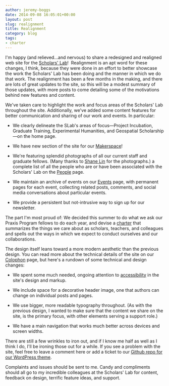 ```yaml
---
author: jeremy-boggs
date: 2014-09-08 16:05:01+00:00
layout: post
slug: realignment
title: Realignment
category: blog
tags:
- charter
---
```


I'm happy (and relieved...and nervous) to share a redesigned and realigned web site for the [Scholars' Lab](http://scholarslab.org)!  Realignment is an apt word for these changes, I think, because they were done in an effort to better showcase the work the Scholars' Lab has been doing and the manner in which we do that work. The realignment has been a few months in the making, and there are lots of great updates to the site, so this will be a modest summary of those updates, with more posts to come detailing some of the motivations behind new features and content.

We've taken care to highlight the work and focus areas of the Scholars' Lab throughout the site. Additionally, we've added some content features for better communication and sharing of our work and events. In particular:



	
  * We clearly delineate the SLab's areas of focus&mdash;Project Incubation, Graduate Training, Experimental Humanities, and Geospatial Scholarship&mdash;on the home page.

	
  * We have new section of the site for our [Makerspace](http://scholarslab.org/makerspace/)!

	
  * We're featuring splendid photographs of all our current staff and graduate fellows. (Many thanks to [Shane Lin](http://scholarslab.org/people/shane-lin/) for the photographs.) a complete list of all the people who are or have been associated with the Scholars' Lab on the [People](/people/) page.

	
  * We maintain an archive of events on our [Events](/events/) page, with permanent pages for each event, collecting related posts, comments, and social media conversations about particular events.

	
  * We provide a persistent but not-intrusive way to sign up for our newsletter.


The part I'm most proud of: We decided this summer to do what we ask our Praxis Program fellows to do each year, and devise a [charter](http://scholarslab.org/about/charter/) that summarizes the things we care about as scholars, teachers, and colleagues and spells out the ways in which we expect to conduct ourselves and our collaborations.

The design itself leans toward a more modern aesthetic than the previous design. You can read more about the technical details of the site on our [Colophon](http://scholarslab.org/about/colophon/) page, but here's a rundown of some technical and design changes:



	
  * We spent some much needed, ongoing attention to [accessibility](http://scholarslab.org/about/accessibility/) in the site's design and markup.

	
  * We include space for a decorative header image, one that authors can change on individual posts and pages.

	
  * We use bigger, more readable typography throughout. (As with the previous design, I wanted to make sure that the content we share on the site, is the primary focus, with other elements serving a support role.)

	
  * We have a main navigation that works much better across devices and screen widths.


There are still a few wrinkles to iron out, and if I know me half as well as I think I do, I'll be ironing those out for a while. If you see a problem with the site, feel free to leave a comment here or add a ticket to our [Github repo for our WordPress theme](http://github.com/scholarslab/labnotes/issues).

Complaints and issues should be sent to me. Candy and compliments should all go to my incredible colleagues at the Scholars' Lab for content, feedback on design, terrific feature ideas, and support.
